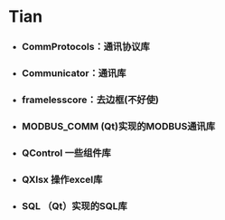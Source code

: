 # Tian
- ### CommProtocols：通讯协议库

- ### Communicator：通讯库

- ### framelesscore：去边框(不好使)

- ### MODBUS_COMM (Qt)实现的MODBUS通讯库

- ### QControl 一些组件库

- ### QXlsx 操作excel库

- ### SQL （Qt）实现的SQL库
